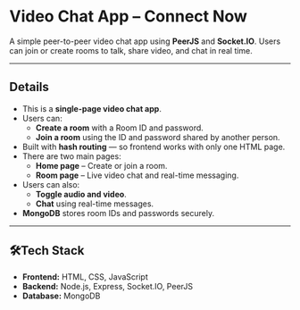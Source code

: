 # Video Chat App – Connect Now

A simple peer-to-peer video chat app using **PeerJS** and **Socket.IO**. Users can join or create rooms to talk, share video, and chat in real time.

<!--
---

## Demo Video

[![Watch the video](https://img.youtube.com/vi/YOUR_VIDEO_URL/hqdefault.jpg)](https://www.youtube.com/watch?v=YOUR_VIDEO_URL)
-->
---

## Details

- This is a **single-page video chat app**.
- Users can:
  - **Create a room** with a Room ID and password.
  - **Join a room** using the ID and password shared by another person.
- Built with **hash routing** — so frontend works with only one HTML page.
- There are two main pages:
  - **Home page** – Create or join a room.
  - **Room page** – Live video chat and real-time messaging.
- Users can also:
  - **Toggle audio and video**.
  - **Chat** using real-time messages.
- **MongoDB** stores room IDs and passwords securely.

---

## 🛠Tech Stack

- **Frontend:** HTML, CSS, JavaScript
- **Backend:** Node.js, Express, Socket.IO, PeerJS
- **Database:** MongoDB

